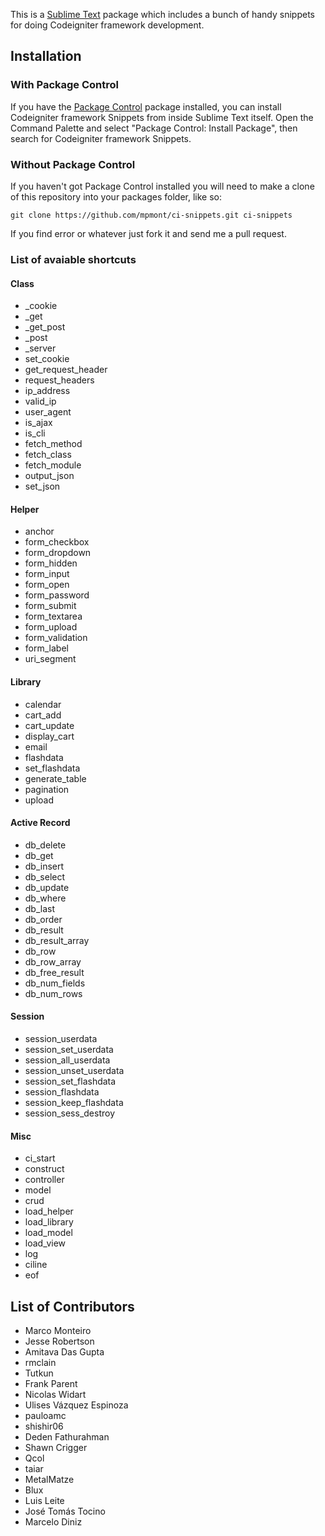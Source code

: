 This is a [Sublime Text][sublime] package which includes a bunch of handy snippets for doing Codeigniter framework development.

## Installation ##

### With Package Control ###

If you have the [Package Control][package_control] package installed, you can install Codeigniter framework Snippets from inside Sublime Text itself. Open the Command Palette and select "Package Control: Install Package", then search for Codeigniter framework Snippets.

### Without Package Control ###

If you haven't got Package Control installed you will need to make a clone of this repository into your packages folder, like so:

    git clone https://github.com/mpmont/ci-snippets.git ci-snippets


[sublime]: http://www.sublimetext.com/
[package_control]: http://wbond.net/sublime_packages/package_control

If you find error or whatever just fork it and send me a pull request.

### List of avaiable shortcuts ###


#### Class

* _cookie
* _get
* _get_post
* _post
* _server
* set_cookie
* get_request_header
* request_headers
* ip_address
* valid_ip
* user_agent
* is_ajax
* is_cli
* fetch_method
* fetch_class
* fetch_module
* output_json
* set_json

#### Helper

* anchor
* form_checkbox
* form_dropdown
* form_hidden
* form_input
* form_open
* form_password
* form_submit
* form_textarea
* form_upload
* form_validation
* form_label
* uri_segment

#### Library

* calendar
* cart_add
* cart_update
* display_cart
* email
* flashdata
* set_flashdata
* generate_table
* pagination
* upload

#### Active Record

* db_delete
* db_get
* db_insert
* db_select
* db_update
* db_where
* db_last
* db_order
* db_result
* db_result_array
* db_row
* db_row_array
* db_free_result
* db_num_fields
* db_num_rows

#### Session

* session_userdata
* session_set_userdata
* session_all_userdata
* session_unset_userdata
* session_set_flashdata
* session_flashdata
* session_keep_flashdata
* session_sess_destroy

#### Misc

* ci_start
* construct
* controller
* model
* crud
* load_helper
* load_library
* load_model
* load_view
* log
* ciline
* eof


## List of Contributors

- Marco Monteiro
- Jesse Robertson
- Amitava Das Gupta
- rmclain
- Tutkun
- Frank Parent
- Nicolas Widart
- Ulises Vázquez Espinoza
- pauloamc
- shishir06
- Deden Fathurahman
- Shawn Crigger
- Qcol
- taiar
- MetalMatze
- Blux
- Luis Leite
- José Tomás Tocino
- Marcelo Diniz
